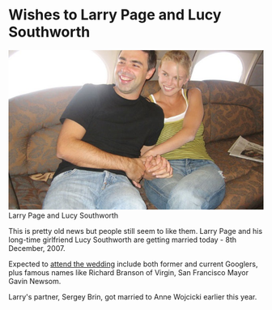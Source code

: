# Wishes to Larry Page and Lucy Southworth

![Larry Page and Lucy Southworth)](/static/2007/larry-page-lucy-southworth.jpg)
Larry Page and Lucy Southworth

This is pretty old news but people still seem to like them. Larry Page and his long-time girlfriend Lucy Southworth are getting married today - 8th December, 2007.

Expected to [attend the wedding](http://www.sfgate.com/cgi-bin/article.cgi?f=/c/a/2007/11/13/BUV6TB3HH.DTL) include both former and current Googlers, plus famous names like Richard Branson of Virgin, San Francisco Mayor Gavin Newsom.

Larry's partner, Sergey Brin, got married to Anne Wojcicki earlier this year.
